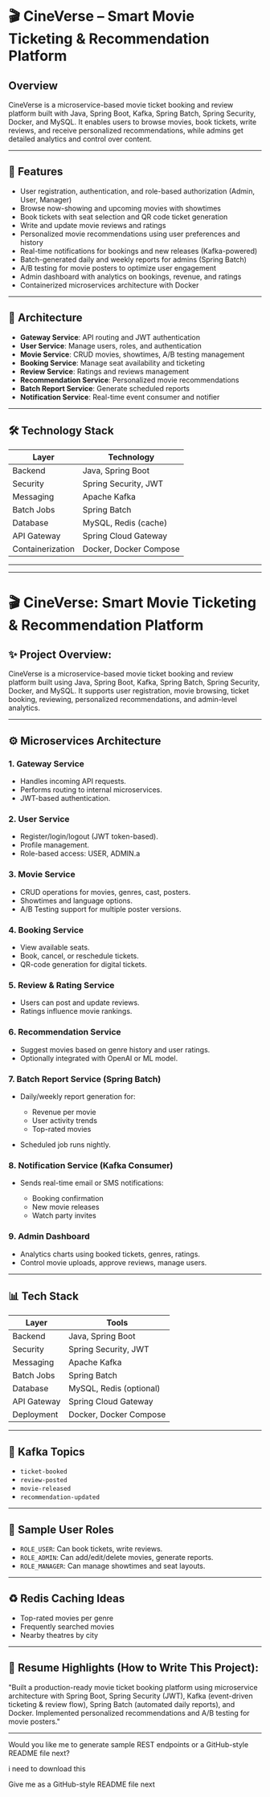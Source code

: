 # 🎬 CineVerse – Smart Movie Ticketing & Recommendation Platform

## Overview

CineVerse is a microservice-based movie ticket booking and review platform built with Java, Spring Boot, Kafka, Spring Batch, Spring Security, Docker, and MySQL. It enables users to browse movies, book tickets, write reviews, and receive personalized recommendations, while admins get detailed analytics and control over content.

---

## 🚀 Features

- User registration, authentication, and role-based authorization (Admin, User, Manager)
- Browse now-showing and upcoming movies with showtimes
- Book tickets with seat selection and QR code ticket generation
- Write and update movie reviews and ratings
- Personalized movie recommendations using user preferences and history
- Real-time notifications for bookings and new releases (Kafka-powered)
- Batch-generated daily and weekly reports for admins (Spring Batch)
- A/B testing for movie posters to optimize user engagement
- Admin dashboard with analytics on bookings, revenue, and ratings
- Containerized microservices architecture with Docker

---

## 🧱 Architecture

- **Gateway Service**: API routing and JWT authentication
- **User Service**: Manage users, roles, and authentication
- **Movie Service**: CRUD movies, showtimes, A/B testing management
- **Booking Service**: Manage seat availability and ticketing
- **Review Service**: Ratings and reviews management
- **Recommendation Service**: Personalized movie recommendations
- **Batch Report Service**: Generate scheduled reports
- **Notification Service**: Real-time event consumer and notifier

---

## 🛠️ Technology Stack

| Layer         | Technology          |
| ------------- | ------------------- |
| Backend       | Java, Spring Boot   |
| Security      | Spring Security, JWT|
| Messaging     | Apache Kafka        |
| Batch Jobs    | Spring Batch        |
| Database      | MySQL, Redis (cache)|
| API Gateway   | Spring Cloud Gateway|
| Containerization | Docker, Docker Compose |

---

-----------------------------------------------------------------------------------------------------------------------------------------------
# 🎬 CineVerse: Smart Movie Ticketing & Recommendation Platform

## ✨ Project Overview:

CineVerse is a microservice-based movie ticket booking and review platform built using Java, Spring Boot, Kafka, Spring Batch, Spring Security, Docker, and MySQL. It supports user registration, movie browsing, ticket booking, reviewing, personalized recommendations, and admin-level analytics.

---

## ⚙️ Microservices Architecture

### 1. **Gateway Service**

* Handles incoming API requests.
* Performs routing to internal microservices.
* JWT-based authentication.

### 2. **User Service**

* Register/login/logout (JWT token-based).
* Profile management.
* Role-based access: USER, ADMIN.a

### 3. **Movie Service**

* CRUD operations for movies, genres, cast, posters.
* Showtimes and language options.
* A/B Testing support for multiple poster versions.

### 4. **Booking Service**

* View available seats.
* Book, cancel, or reschedule tickets.
* QR-code generation for digital tickets.

### 5. **Review & Rating Service**

* Users can post and update reviews.
* Ratings influence movie rankings.

### 6. **Recommendation Service**

* Suggest movies based on genre history and user ratings.
* Optionally integrated with OpenAI or ML model.

### 7. **Batch Report Service** (Spring Batch)

* Daily/weekly report generation for:

  * Revenue per movie
  * User activity trends
  * Top-rated movies
* Scheduled job runs nightly.

### 8. **Notification Service** (Kafka Consumer)

* Sends real-time email or SMS notifications:

  * Booking confirmation
  * New movie releases
  * Watch party invites

### 9. **Admin Dashboard**

* Analytics charts using booked tickets, genres, ratings.
* Control movie uploads, approve reviews, manage users.

---

## 📊 Tech Stack

| Layer       | Tools                   |
| ----------- | ----------------------- |
| Backend     | Java, Spring Boot       |
| Security    | Spring Security, JWT    |
| Messaging   | Apache Kafka            |
| Batch Jobs  | Spring Batch            |
| Database    | MySQL, Redis (optional) |
| API Gateway | Spring Cloud Gateway    |
| Deployment  | Docker, Docker Compose  |

---

## 🔄 Kafka Topics

* `ticket-booked`
* `review-posted`
* `movie-released`
* `recommendation-updated`

---

## 📝 Sample User Roles

* `ROLE_USER`: Can book tickets, write reviews.
* `ROLE_ADMIN`: Can add/edit/delete movies, generate reports.
* `ROLE_MANAGER`: Can manage showtimes and seat layouts.

---

## ♻️ Redis Caching Ideas

* Top-rated movies per genre
* Frequently searched movies
* Nearby theatres by city

---

## 💼 Resume Highlights (How to Write This Project):

"Built a production-ready movie ticket booking platform using microservice architecture with Spring Boot, Spring Security (JWT), Kafka (event-driven ticketing & review flow), Spring Batch (automated daily reports), and Docker. Implemented personalized recommendations and A/B testing for movie posters."

---

Would you like me to generate sample REST endpoints or a GitHub-style README file next?

i need to download this

Give me as a GitHub-style README file next


